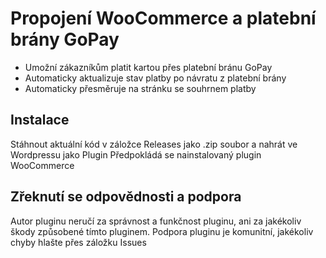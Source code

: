 # Propojení WooCommerce a platební brány GoPay
- Umožní zákazníkům platit kartou přes platební bránu GoPay
- Automaticky aktualizuje stav platby po návratu z platební brány
- Automaticky přesměruje na stránku se souhrnem platby

## Instalace

Stáhnout aktuální kód v záložce Releases jako .zip soubor a nahrát ve Wordpressu jako Plugin Předpokládá se nainstalovaný plugin WooCommerce

## Zřeknutí se odpovědnosti a podpora

Autor pluginu neručí za správnost a funkčnost pluginu, ani za jakékoliv škody způsobené tímto pluginem. Podpora pluginu je komunitní, jakékoliv chyby hlašte přes záložku Issues
